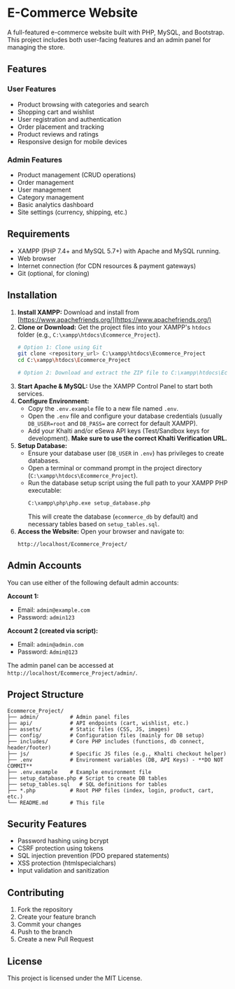 # E-Commerce Website

A full-featured e-commerce website built with PHP, MySQL, and Bootstrap. This project includes both user-facing features and an admin panel for managing the store.

## Features

### User Features
- Product browsing with categories and search
- Shopping cart and wishlist
- User registration and authentication
- Order placement and tracking
- Product reviews and ratings
- Responsive design for mobile devices

### Admin Features
- Product management (CRUD operations)
- Order management
- User management
- Category management
- Basic analytics dashboard
- Site settings (currency, shipping, etc.)

## Requirements

- XAMPP (PHP 7.4+ and MySQL 5.7+) with Apache and MySQL running.
- Web browser
- Internet connection (for CDN resources & payment gateways)
- Git (optional, for cloning)

## Installation

1.  **Install XAMPP:** Download and install from [https://www.apachefriends.org/](https://www.apachefriends.org/)
2.  **Clone or Download:** Get the project files into your XAMPP's `htdocs` folder (e.g., `C:\xampp\htdocs\Ecommerce_Project`).
    ```bash
    # Option 1: Clone using Git
    git clone <repository_url> C:\xampp\htdocs\Ecommerce_Project
    cd C:\xampp\htdocs\Ecommerce_Project

    # Option 2: Download and extract the ZIP file to C:\xampp\htdocs\Ecommerce_Project
    ```
3.  **Start Apache & MySQL:** Use the XAMPP Control Panel to start both services.
4.  **Configure Environment:**
    *   Copy the `.env.example` file to a new file named `.env`.
    *   Open the `.env` file and configure your database credentials (usually `DB_USER=root` and `DB_PASS=` are correct for default XAMPP).
    *   Add your Khalti and/or eSewa API keys (Test/Sandbox keys for development). **Make sure to use the correct Khalti Verification URL.**
5.  **Setup Database:**
    *   Ensure your database user (`DB_USER` in `.env`) has privileges to create databases.
    *   Open a terminal or command prompt in the project directory (`C:\xampp\htdocs\Ecommerce_Project`).
    *   Run the database setup script using the full path to your XAMPP PHP executable:
        ```bash
        C:\xampp\php\php.exe setup_database.php
        ```
        This will create the database (`ecommerce_db` by default) and necessary tables based on `setup_tables.sql`.
6.  **Access the Website:**
    Open your browser and navigate to:
    ```
    http://localhost/Ecommerce_Project/
    ```

## Admin Accounts

You can use either of the following default admin accounts:

**Account 1:**
*   Email: `admin@example.com`
*   Password: `admin123`

**Account 2 (created via script):**
*   Email: `admin@admin.com`
*   Password: `Admin@123`

The admin panel can be accessed at `http://localhost/Ecommerce_Project/admin/`.

## Project Structure

```
Ecommerce_Project/
├── admin/          # Admin panel files
├── api/            # API endpoints (cart, wishlist, etc.)
├── assets/         # Static files (CSS, JS, images)
├── config/         # Configuration files (mainly for DB setup)
├── includes/       # Core PHP includes (functions, db connect, header/footer)
├── js/             # Specific JS files (e.g., Khalti checkout helper)
├── .env            # Environment variables (DB, API Keys) - **DO NOT COMMIT**
├── .env.example    # Example environment file
├── setup_database.php # Script to create DB tables
├── setup_tables.sql   # SQL definitions for tables
├── *.php           # Root PHP files (index, login, product, cart, etc.)
└── README.md       # This file
```

## Security Features

- Password hashing using bcrypt
- CSRF protection using tokens
- SQL injection prevention (PDO prepared statements)
- XSS protection (htmlspecialchars)
- Input validation and sanitization

## Contributing

1.  Fork the repository
2.  Create your feature branch
3.  Commit your changes
4.  Push to the branch
5.  Create a new Pull Request

## License

This project is licensed under the MIT License.
